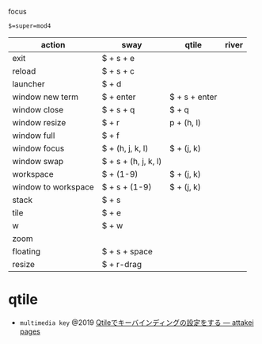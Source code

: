 focus

`$=super=mod4`

| action              | sway                 | qtile         | river |
| ------------------- | -------------------- | ------------- | ----- |
| exit                | $ + s + e            |
| reload              | $ + s + c            |
| launcher            | $ + d                |
| window new term     | $ + enter            | $ + s + enter |
| window close        | $ + s + q            | $ + q         |
| window resize       | $ + r                | p + (h, l)    |
| window full         | $ + f                |               |
| window focus        | $ + (h, j, k, l)     | $ + (j, k)    |
| window swap         | $ + s + (h, j, k, l) |
| workspace           | $ + (1-9)            | $ + (j, k)    |
| window to workspace | $ + s + (1-9)        | $ + (j, k)    |
| stack               | $ + s                |
| tile                | $ + e                |
| w                   | $ + w                |
| zoom                |
| floating            | $ + s + space        |
| resize              | $ + r-drag           |

# qtile

- `multimedia key` @2019 [Qtileでキーバインディングの設定をする — attakei pages](https://attakei.net/blog/2019/qtile-keybindings/)

